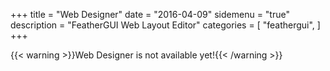 +++
title = "Web Designer"
date = "2016-04-09"
sidemenu = "true"
description = "FeatherGUI Web Layout Editor"
categories = [
    "feathergui",
]
+++

{{< warning >}}Web Designer is not available yet!{{< /warning >}}
